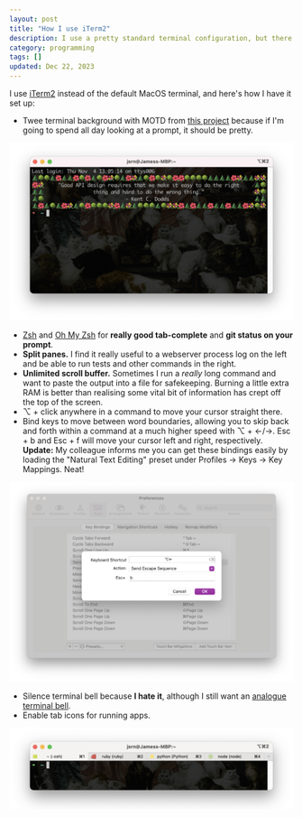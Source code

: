 ```yaml
---
layout: post
title: "How I use iTerm2"
description: I use a pretty standard terminal configuration, but there are a couple things I like about it.
category: programming
tags: []
updated: Dec 22, 2023
---
```


I use [iTerm2](https://iterm2.com/) instead of the default MacOS terminal, and here's how I have it set up:

* Twee terminal background with MOTD from [this project](https://github.com/jsrn/wisdom/) because if I'm going to spend all day looking at a prompt, it should be pretty.

![Twee terminal](/assets/images/twee-term.png)

* [Zsh](https://www.zsh.org/) and [Oh My Zsh](https://ohmyz.sh/) for **really good tab-complete** and **git status on your prompt**.
* **Split panes.** I find it really useful to a webserver process log on the left and be able to run tests and other commands in the right.
* **Unlimited scroll buffer.** Sometimes I run a _really_ long command and want to paste the output into a file for safekeeping. Burning a little extra RAM is better than realising some vital bit of information has crept off the top of the screen.
* ⌥ + click anywhere in a command to move your cursor straight there.
* Bind keys to move between word boundaries, allowing you to skip back and forth within a command at a much higher speed with ⌥ + ←/→. Esc + b and Esc + f will move your cursor left and right, respectively. **Update:** My colleague informs me you can get these bindings easily by loading the "Natural Text Editing" preset under Profiles -> Keys -> Key Mappings. Neat!

![Terminal bindings for skipping to word boundaries](/assets/images/option-left-binding.png)

* Silence terminal bell because **I hate it**, although I still want an [analogue terminal bell](https://github.com/tenderlove/analog-terminal-bell).
* Enable tab icons for running apps.

![iTerm2 with tab icons enabled](/assets/images/iterm-tab-icons.png)

